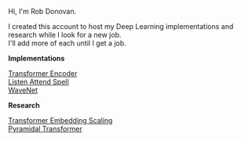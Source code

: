 Hi, I'm Rob Donovan.

I created this account to host my Deep Learning implementations and research while I look for a new job.<BR>
I'll add more of each until I get a job.


<b>Implementations</b>

<a href=https://github.com/redonovan/Transformer-Encoder>Transformer Encoder</a><BR>
<a href=https://github.com/redonovan/Listen-Attend-Spell>Listen Attend Spell</a><BR>
<a href=https://github.com/redonovan/WaveNet>WaveNet</a>


<b>Research</b>

<a href=https://github.com/redonovan/Transformer-Embedding-Scaling>Transformer Embedding Scaling</a><BR>
<a href=https://github.com/redonovan/Pyramidal-Transformer>Pyramidal Transformer</a><BR>

  

<!---
robert-donovan-phd/robert-donovan-phd is a ✨ special ✨ repository because its `README.md` (this file) appears on your GitHub profile.
You can click the Preview link to take a look at your changes.
--->
